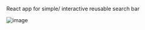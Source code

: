 React app for simple/ interactive reusable search bar

![image](https://user-images.githubusercontent.com/64318247/179747458-ce7e2c03-257f-496e-8b61-5a68bf1d66b9.png)
